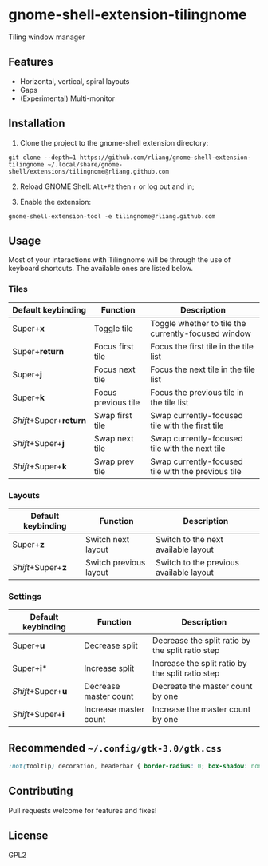 # gnome-shell-extension-tilingnome

Tiling window manager

## Features

* Horizontal, vertical, spiral layouts
* Gaps
* (Experimental) Multi-monitor

## Installation

1) Clone the project to the gnome-shell extension directory:

```
git clone --depth=1 https://github.com/rliang/gnome-shell-extension-tilingnome ~/.local/share/gnome-shell/extensions/tilingnome@rliang.github.com
```

2) Reload GNOME Shell: `Alt+F2` then `r` or log out and in;

3) Enable the extension:

```
gnome-shell-extension-tool -e tilingnome@rliang.github.com
```

## Usage

Most of your interactions with Tilingnome will be through the use of keyboard shortcuts.
The available ones are listed below.

### Tiles

| Default keybinding       | Function            | Description                                         |
| ------------------------ | ------------------- | --------------------------------------------------- |
| Super+__x__              | Toggle tile         | Toggle whether to tile the currently-focused window |
| Super+__return__         | Focus first tile    | Focus the first tile in the tile list               |
| Super+__j__              | Focus next tile     | Focus the next tile in the tile list                |
| Super+__k__              | Focus previous tile | Focus the previous tile in the tile list            |
| _Shift_+Super+__return__ | Swap first tile     | Swap currently-focused tile with the first tile     |
| _Shift_+Super+__j__      | Swap next tile      | Swap currently-focused tile with the next tile      |
| _Shift_+Super+__k__      | Swap prev tile      | Swap currently-focused tile with the previous tile  |

### Layouts

| Default keybinding       | Function               | Description                                         |
| ------------------------ | ---------------------- | --------------------------------------------------- |
| Super+__z__              | Switch next layout     | Switch to the next available layout                 |
| _Shift_+Super+__z__      | Switch previous layout | Switch to the previous available layout             |

### Settings

| Default keybinding       | Function               | Description                                         |
| ------------------------ | ---------------------- | --------------------------------------------------- |
| Super+__u__              | Decrease split         | Decrease the split ratio by the split ratio step    |
| Super+__i__\*            | Increase split         | Increase the split ratio by the split ratio step    |
| _Shift_+Super+__u__      | Decrease master count  | Decreate the master count by one                    |
| _Shift_+Super+__i__      | Increase master count  | Increase the master count by one                    |

## Recommended `~/.config/gtk-3.0/gtk.css`

```css
:not(tooltip) decoration, headerbar { border-radius: 0; box-shadow: none; }
```

## Contributing

Pull requests welcome for features and fixes!

## License

GPL2
